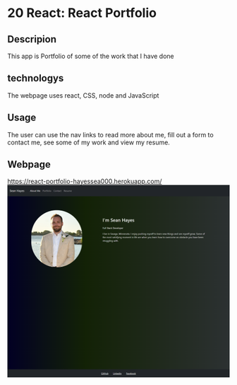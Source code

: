# 20 React: React Portfolio

## Descripion

This app is Portfolio of some of the work that I have done

## technologys

The webpage uses react, CSS, node and JavaScript

## Usage
The user can use the nav links to read more about me, fill out a form to contact me, see some of my work and view my resume.

## Webpage
https://react-portfolio-hayessea000.herokuapp.com/
![Here's a screenshot of the full webpage](./images/react-portfolio.png)